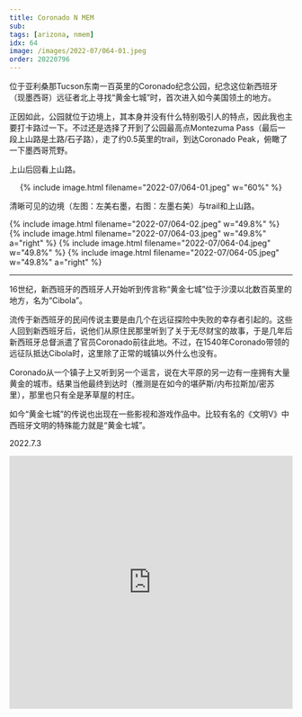 ```yaml
---
title: Coronado N MEM
sub: 
tags: [arizona, nmem]
idx: 64
image: /images/2022-07/064-01.jpeg
order: 20220796
---
```


位于亚利桑那Tucson东南一百英里的Coronado纪念公园，纪念这位新西班牙（现墨西哥）远征者北上寻找“黄金七城”时，首次进入如今美国领土的地方。

正因如此，公园就位于边境上，其本身并没有什么特别吸引人的特点，因此我也主要打卡路过一下。不过还是选择了开到了公园最高点Montezuma Pass（最后一段上山路是土路/石子路），走了约0.5英里的trail，到达Coronado Peak，俯瞰了一下墨西哥荒野。

上山后回看上山路。

<p style="text-align: center">
{% include image.html filename="2022-07/064-01.jpeg" w="60%" %}
</p>

清晰可见的边境（左图：左美右墨，右图：左墨右美）与trail和上山路。

{% include image.html filename="2022-07/064-02.jpeg" w="49.8%" %}
{% include image.html filename="2022-07/064-03.jpeg" w="49.8%" a="right" %}
{% include image.html filename="2022-07/064-04.jpeg" w="49.8%" %}
{% include image.html filename="2022-07/064-05.jpeg" w="49.8%" a="right" %}

---

16世纪，新西班牙的西班牙人开始听到传言称“黄金七城”位于沙漠以北数百英里的地方，名为“Cibola”。

流传于新西班牙的民间传说主要是由几个在远征探险中失败的幸存者引起的。这些人回到新西班牙后，说他们从原住民那里听到了关于无尽财宝的故事，于是几年后新西班牙总督派遣了官员Coronado前往此地。不过，在1540年Coronado带领的远征队抵达Cibola时，这里除了正常的城镇以外什么也没有。

Coronado从一个镇子上又听到另一个谣言，说在大平原的另一边有一座拥有大量黄金的城市。结果当他最终到达时（推测是在如今的堪萨斯/内布拉斯加/密苏里），那里也只有全是茅草屋的村庄。

如今“黄金七城”的传说也出现在一些影视和游戏作品中。比较有名的《文明V》中西班牙文明的特殊能力就是“黄金七城”。

2022.7.3

<iframe src="https://www.google.com/maps/embed?pb=!1m14!1m8!1m3!1d1722921.6605536235!2d-113.73186289374993!3d32.49725430685324!3m2!1i1024!2i768!4f13.1!3m3!1m2!1s0x86d0d41832190b77%3A0x2c2ab214cadd1be1!2sCoronado%20National%20Memorial!5e0!3m2!1sen!2sus!4v1662832610028!5m2!1sen!2sus" width="100%" height="450" style="border:0;" allowfullscreen="" loading="lazy" referrerpolicy="no-referrer-when-downgrade"></iframe>
